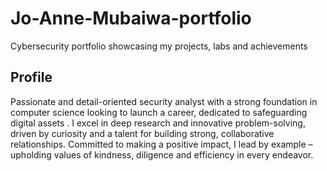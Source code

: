 # Jo-Anne-Mubaiwa-portfolio
Cybersecurity portfolio showcasing my projects, labs and achievements

## Profile
Passionate and detail-oriented security analyst with a strong foundation in
computer science looking to launch a career, dedicated to safeguarding digital
assets . I excel in deep research and innovative problem-solving, driven by
curiosity and a talent for building strong, collaborative relationships. Committed
to making a positive impact, I lead by example – upholding values of kindness,
diligence and efficiency in every endeavor.
